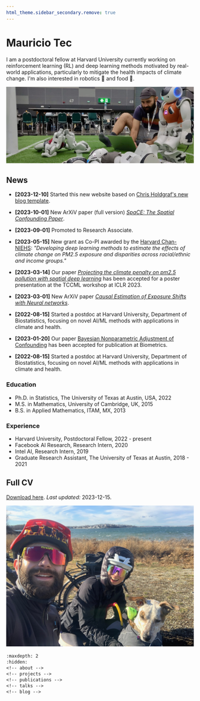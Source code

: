 ```yaml
---
html_theme.sidebar_secondary.remove: true
---
```

# Mauricio Tec

I am a postdoctoral fellow at Harvard University currently working on reinforcement learning (RL) and deep learning methods motivated by real-world applications, particularly to mitigate the health impacts of climate change. I'm also interested in robotics 🤖 and food 🍣.


![robot-detective](_static/robot-detective.jpeg)

<!-- ::::{grid}
:::{grid-item-card}
:link: about
More about me ℹ️
::: -->
<!-- :::{grid-item-card}
:link: projects
Projects I've worked on 🔧
:::
:::{grid-item-card}
:link: blog
My blog 📝  
::: -->
<!-- :::: -->



## News

- **[2023-12-10]** Started this new website based on [Chris Holdgraf's new blog template](https://chrisholdgraf.com/blog/2020/sphinx-blogging/).

- **[2023-10-01]** New ArXiV paper (full version) [*SpaCE: The Spatial Confounding Paper*](https://arxiv.org/pdf/2312.00710.pdf).

- **[2023-09-01]** Promoted to Research Associate.

- **[2023-05-15]** New grant as Co-PI awarded by the [Harvard Chan-NIEHS](https://www.hsph.harvard.edu/niehs/): *"Developing deep learning methods to estimate the effects of climate change on PM2.5 exposure and disparities across racial/ethnic and income groups."*

- **[2023-03-14]** Our paper [*Projecting the climate penalty on pm2.5 pollution with spatial deep learning*](https://www.climatechange.ai/papers/iclr2023/63) has been accepted for a poster presentation at the TCCML workshop at ICLR 2023.
  
- **[2023-03-01]** New ArXiV paper [*Causal Estimation of Exposure Shifts with Neural networks*](https://arxiv.org/pdf/2302.02560.pdf).

- **[2022-08-15]** Started a postdoc at Harvard University, Department of Biostatistics, focusing on novel AI/ML methods with applications in climate and health.

- **[2023-01-20]** Our paper [Bayesian Nonparametric Adjustment of Confounding](https://onlinelibrary.wiley.com/doi/abs/10.1111/biom.13833) has been accepted for publication at Biometrics.
  
- **[2022-08-15]** Started a postdoc at Harvard University, Department of Biostatistics, focusing on novel AI/ML methods with applications in climate and health.
  


### Education

* Ph.D. in Statistics, The University of Texas at Austin, USA, 2022
* M.S. in Mathematics, University of Cambridge, UK, 2015
* B.S. in Applied Mathematics, ITAM, MX, 2013

### Experience
* Harvard University, Postdoctoral Fellow, 2022 - present
* Facebook AI Research, Research Intern, 2020
* Intel AI, Research Intern, 2019
* Graduate Research Assistant, The University of Texas at Austin, 2018 - 2021

## Full CV

[Download here](_static/cv.pdf). *Last updated:* 2023-12-15.

![family](_static/family.jpeg)


```{toctree}
:maxdepth: 2
:hidden:
<!-- about -->
<!-- projects -->
<!-- publications -->
<!-- talks -->
<!-- blog -->
```

